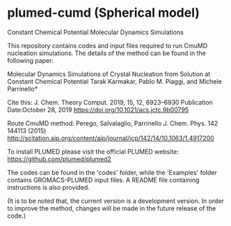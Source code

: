 # plumed-cumd (Spherical model)
Constant Chemical Potential Molecular Dynamics Simulations

This repository contains codes and input files required to run CmuMD nucleation simulations. 
The details of the method can be found in the following paper: 

Molecular Dynamics Simulations of Crystal Nucleation from Solution at Constant Chemical Potential
Tarak Karmakar, Pablo M. Piaggi, and Michele Parrinello*

Cite this: J. Chem. Theory Comput. 2019, 15, 12, 6923–6930
Publication Date:October 28, 2019
https://doi.org/10.1021/acs.jctc.9b00795

Route CmuMD method:
Perego, Salvalaglio, Parrinello J. Chem. Phys. 142 144113 (2015)
http://scitation.aip.org/content/aip/journal/jcp/142/14/10.1063/1.4917200


To install PLUMED please visit the official PLUMED website: https://github.com/plumed/plumed2

The codes can be found in the 'codes' folder, while the 'Examples' folder contains GROMACS-PLUMED input files.
A README file containing instructions is also provided.

(It is to be noted that, the current version is a development version. In order to improve the method, changes will be made in the future release of the code.)
